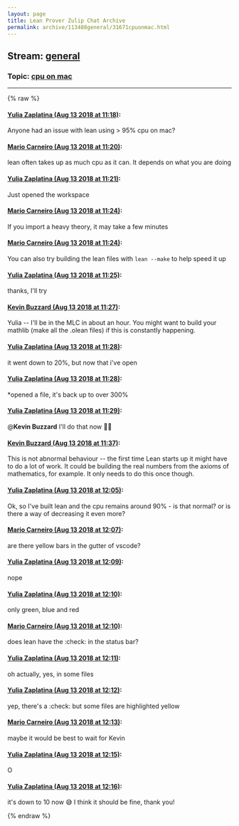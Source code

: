 ```yaml
---
layout: page
title: Lean Prover Zulip Chat Archive 
permalink: archive/113488general/31671cpuonmac.html
---
```


## Stream: [general](index.html)
### Topic: [cpu on mac](31671cpuonmac.html)

---


{% raw %}
#### [ Yulia Zaplatina (Aug 13 2018 at 11:18)](https://leanprover.zulipchat.com/#narrow/stream/113488-general/topic/cpu%20on%20mac/near/132034358):
Anyone had an issue with lean using > 95% cpu on mac?

#### [ Mario Carneiro (Aug 13 2018 at 11:20)](https://leanprover.zulipchat.com/#narrow/stream/113488-general/topic/cpu%20on%20mac/near/132034433):
lean often takes up as much cpu as it can. It depends on what you are doing

#### [ Yulia Zaplatina (Aug 13 2018 at 11:21)](https://leanprover.zulipchat.com/#narrow/stream/113488-general/topic/cpu%20on%20mac/near/132034448):
Just opened the workspace

#### [ Mario Carneiro (Aug 13 2018 at 11:24)](https://leanprover.zulipchat.com/#narrow/stream/113488-general/topic/cpu%20on%20mac/near/132034604):
If you import a heavy theory, it may take a few minutes

#### [ Mario Carneiro (Aug 13 2018 at 11:24)](https://leanprover.zulipchat.com/#narrow/stream/113488-general/topic/cpu%20on%20mac/near/132034617):
You can also try building the lean files with `lean --make` to help speed it up

#### [ Yulia Zaplatina (Aug 13 2018 at 11:25)](https://leanprover.zulipchat.com/#narrow/stream/113488-general/topic/cpu%20on%20mac/near/132034639):
thanks, I'll try

#### [ Kevin Buzzard (Aug 13 2018 at 11:27)](https://leanprover.zulipchat.com/#narrow/stream/113488-general/topic/cpu%20on%20mac/near/132034729):
Yulia -- I'll be in the MLC in about an hour. You might want to build your mathlib (make all the .olean files) if this is constantly happening.

#### [ Yulia Zaplatina (Aug 13 2018 at 11:28)](https://leanprover.zulipchat.com/#narrow/stream/113488-general/topic/cpu%20on%20mac/near/132034783):
it went down to 20%, but now that i've open

#### [ Yulia Zaplatina (Aug 13 2018 at 11:28)](https://leanprover.zulipchat.com/#narrow/stream/113488-general/topic/cpu%20on%20mac/near/132034787):
*opened a file, it's back up to over 300%

#### [ Yulia Zaplatina (Aug 13 2018 at 11:29)](https://leanprover.zulipchat.com/#narrow/stream/113488-general/topic/cpu%20on%20mac/near/132034805):
@**Kevin Buzzard** I'll do that now 👍🏼

#### [ Kevin Buzzard (Aug 13 2018 at 11:37)](https://leanprover.zulipchat.com/#narrow/stream/113488-general/topic/cpu%20on%20mac/near/132035136):
This is not abnormal behaviour -- the first time Lean starts up it might have to do a lot of work. It could be building the real numbers from the axioms of mathematics, for example. It only needs to do this once though.

#### [ Yulia Zaplatina (Aug 13 2018 at 12:05)](https://leanprover.zulipchat.com/#narrow/stream/113488-general/topic/cpu%20on%20mac/near/132036385):
Ok, so I've built lean and the cpu remains around 90% - is that normal? or is there a way of decreasing it even more?

#### [ Mario Carneiro (Aug 13 2018 at 12:07)](https://leanprover.zulipchat.com/#narrow/stream/113488-general/topic/cpu%20on%20mac/near/132036480):
are there yellow bars in the gutter of vscode?

#### [ Yulia Zaplatina (Aug 13 2018 at 12:09)](https://leanprover.zulipchat.com/#narrow/stream/113488-general/topic/cpu%20on%20mac/near/132036563):
nope

#### [ Yulia Zaplatina (Aug 13 2018 at 12:10)](https://leanprover.zulipchat.com/#narrow/stream/113488-general/topic/cpu%20on%20mac/near/132036614):
only green, blue and red

#### [ Mario Carneiro (Aug 13 2018 at 12:10)](https://leanprover.zulipchat.com/#narrow/stream/113488-general/topic/cpu%20on%20mac/near/132036632):
does lean have the :check: in the status bar?

#### [ Yulia Zaplatina (Aug 13 2018 at 12:11)](https://leanprover.zulipchat.com/#narrow/stream/113488-general/topic/cpu%20on%20mac/near/132036633):
oh actually, yes, in some files

#### [ Yulia Zaplatina (Aug 13 2018 at 12:12)](https://leanprover.zulipchat.com/#narrow/stream/113488-general/topic/cpu%20on%20mac/near/132036698):
yep, there's a :check: but some files are highlighted yellow

#### [ Mario Carneiro (Aug 13 2018 at 12:13)](https://leanprover.zulipchat.com/#narrow/stream/113488-general/topic/cpu%20on%20mac/near/132036726):
maybe it would be best to wait for Kevin

#### [ Yulia Zaplatina (Aug 13 2018 at 12:15)](https://leanprover.zulipchat.com/#narrow/stream/113488-general/topic/cpu%20on%20mac/near/132036829):
O

#### [ Yulia Zaplatina (Aug 13 2018 at 12:16)](https://leanprover.zulipchat.com/#narrow/stream/113488-general/topic/cpu%20on%20mac/near/132036883):
it's down to 10 now :sweat_smile: I think it should be fine, thank you!


{% endraw %}
